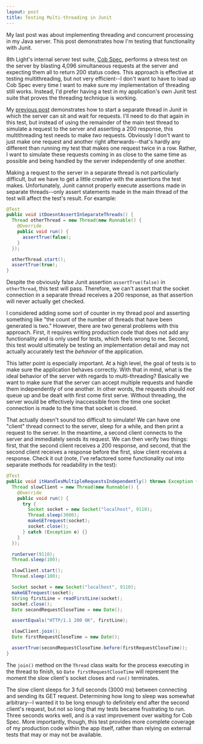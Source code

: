 ```yaml
---
layout: post
title: Testing Multi-threading in Junit
---
```


My last post was about implementing threading and concurrent processing in my Java server. This post demonstrates how I'm testing that functionality with Junit.

8th Light's internal server test suite, [Cob Spec](https://github.com/8thlight/cob_spec), performs a stress test on the server by blasting 4,096 simultaneous requests at the server and expecting them all to return 200 status codes. This approach is effective at testing multithreading, but not very efficient--I don't want to have to load up Cob Spec every time I want to make sure my implementation of threading still works. Instead, I'd prefer having a test in my application's own Junit test suite that proves the threading technique is working.

My [previous post](http://mikeknep.com/2014/06/06/threading-in-java.html) demonstrates how to start a separate thread in Junit in which the server can sit and wait for requests. I'll need to do that again in this test, but instead of using the remainder of the main test thread to simulate a request to the server and asserting a 200 response, this multithreading test needs to make *two* requests. Obviously I don't want to just make one request and another right afterwards--that's hardly any different than running my test that makes one request twice in a row. Rather, I want to simulate these requests coming in as close to the same time as possible and being handled by the server independently of one another.

Making a request to the server in a separate thread is not particularly difficult, but we have to get a little creative with the assertions the test makes. Unfortunately, Junit cannot properly execute assertions made in separate threads--only assert statements made in the main thread of the test will affect the test's result. For example:

```java
@Test
public void itDoesntAssertInSeparateThreads() {
  Thread otherThread = new Thread(new Runnable() {
    @Override
    public void run() {
      assertTrue(false);
    }
  });

  otherThread.start();
  assertTrue(true);
}
```

Despite the obviously false Junit assertion `assertTrue(false)` in `otherThread`, this test will pass. Therefore, we can't assert that the socket connection in a separate thread receives a 200 response, as that assertion will never actually get checked.

I considered adding some sort of counter in my thread pool and asserting something like "the count of the number of threads that have been generated is two." However, there are two general problems with this approach. First, it requires writing production code that does not add any functionality and is only used for tests, which feels wrong to me. Second, this test would ultimately be testing an implementation detail and may not actually accurately test the *behavior* of the application.

This latter point is especially important. At a high level, the goal of tests is to make sure the application behaves correctly. With that in mind, what is the ideal behavior of the server with regards to multi-threading? Basically we want to make sure that the server can accept multiple requests and handle them independently of one another. In other words, the requests should *not* queue up and be dealt with first come first serve. Without threading, the server would be effectively inaccessible from the time one socket connection is made to the time that socket is closed.

That actually doesn't sound too difficult to simulate! We can have one "client" thread connect to the server, sleep for a while, and then print a request to the server. In the meantime, a second client connects to the server and immediately sends its request. We can then verify two things: first, that the second client receives a 200 response, and second, that the second client receives a response before the first, slow client receives a response. Check it out (note, I've refactored some functionality out into separate methods for readability in the test):

```java
@Test
public void itHandlesMultipleRequestsIndependently() throws Exception {
  Thread slowClient = new Thread(new Runnable() {
    @Override
    public void run() {
      try {
        Socket socket = new Socket("localhost", 9110);
        Thread.sleep(3000);
        makeGETrequest(socket);
        socket.close();
      } catch (Exception e) {}
    }
  });

  runServer(9110);
  Thread.sleep(100);

  slowClient.start();
  Thread.sleep(100);

  Socket socket = new Socket("localhost", 9110);
  makeGETrequest(socket);
  String firstLine = readFirstLine(socket);
  socket.close();
  Date secondRequestCloseTime = new Date();

  assertEquals("HTTP/1.1 200 OK", firstLine);

  slowClient.join();
  Date firstRequestCloseTime = new Date();

  assertTrue(secondRequestCloseTime.before(firstRequestCloseTime));
}
```

The `join()` method on the `Thread` class waits for the process executing in the thread to finish, so `Date firstRequestCloseTime` will represent the moment the slow client's socket closes and `run()` terminates.

The slow client sleeps for 3 full seconds (3000 ms) between connecting and sending its GET request. Determining how long to sleep was somewhat arbitrary--I wanted it to be long enough to definitely end after the second client's request, but not so long that my tests became frustrating to run. Three seconds works well, and is a vast improvement over waiting for Cob Spec. More importantly, though, this test provides more complete coverage of my production code within the app itself, rather than relying on external tests that may or may not be available.
